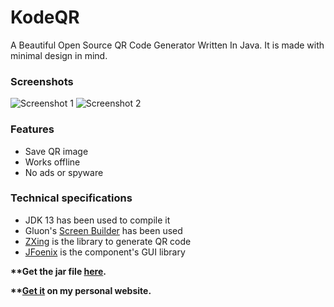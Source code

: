 # KodeQR
A Beautiful Open Source QR Code Generator Written In Java. It is made with minimal design in mind.

### Screenshots
![Screenshot 1](https://i.imgur.com/XtD1pUt.png)
![Screenshot 2](https://i.imgur.com/qTuPVDz.png)

### Features
* Save QR image
* Works offline
* No ads or spyware

### Technical specifications
* JDK 13 has been used to compile it
* Gluon's [Screen Builder](https://gluonhq.com/products/scene-builder/ "Gluon's Screen Builder") has been used
* [ZXing](https://github.com/zxing/zxing "ZXing On GitHub") is the library to generate QR code
* [JFoenix](https://github.com/jfoenixadmin/JFoenix "JFoenix On GitHub") is the component's GUI library

__**Get the jar file [here](https://github.com/jobayer/KodeQR/raw/master/out/artifacts/KodeQRJar/KodeQR.jar).__

__**[Get it](https://jobayr.com/project/KodeQR) on my personal website.__
